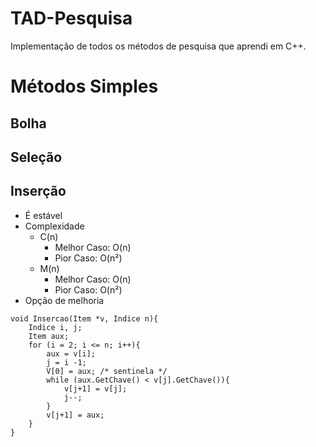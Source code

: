 # TAD-Pesquisa
Implementação de todos os métodos de pesquisa que aprendi em C++.

# Métodos Simples
## Bolha
## Seleção
## Inserção
* É estável
* Complexidade    
    * C(n)
        * Melhor Caso: O(n)
        * Pior Caso: O(n²)
    * M(n)
        * Melhor Caso: O(n)
        * Pior Caso: O(n²)
* Opção de melhoria
```
void Insercao(Item *v, Indice n){
    Indice i, j;
    Item aux;
    for (i = 2; i <= n; i++){
        aux = v[i];
        j = i -1;
        V[0] = aux; /* sentinela */
        while (aux.GetChave() < v[j].GetChave()){
            v[j+1] = v[j];
            j--;
        }
        v[j+1] = aux;
    }
}
```
